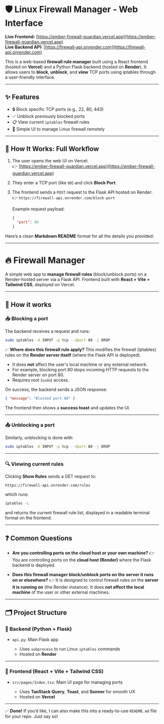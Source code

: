 # 🛡️ Linux Firewall Manager - Web Interface

**Live Frontend:** [https://ember-firewall-guardian.vercel.app](https://ember-firewall-guardian.vercel.app)  
**Live Backend API:** [https://firewall-api.onrender.com](https://firewall-api.onrender.com)

This is a web-based **firewall rule manager** built using a React frontend (hosted on **Vercel**) and a Python Flask backend (hosted on **Render**). It allows users to **block**, **unblock**, and **view** TCP ports using iptables through a user-friendly interface.

---

## ✨ Features

- 🔒 Block specific TCP ports (e.g., 22, 80, 443)
- ✅ Unblock previously blocked ports
- 📋 View current `iptables` firewall rules
- 🧠 Simple UI to manage Linux firewall remotely

---

## 🔁 How It Works: Full Workflow

1. The user opens the web UI on Vercel:  
   👉 [https://ember-firewall-guardian.vercel.app](https://ember-firewall-guardian.vercel.app)

2. They enter a TCP port (like `80`) and click **Block Port**.

3. The frontend sends a `POST` request to the Flask API hosted on Render:  
   👉 `https://firewall-api.onrender.com/block-port`

   Example request payload:
   ```json
   {
     "port": 80
   }
Here’s a clean **Markdown README** format for all the details you provided:

---

# 🔥 Firewall Manager

A simple web app to **manage firewall rules** (block/unblock ports) on a Render-hosted server via a Flask API.
Frontend built with **React + Vite + Tailwind CSS**, deployed on Vercel.

---

## 🚀 How it works

### 📥 Blocking a port

The backend receives a request and runs:

```bash
sudo iptables -A INPUT -p tcp --dport 80 -j DROP
```

✅ **Where does this firewall rule apply?**
This modifies the firewall (iptables) rules on the **Render server itself** (where the Flask API is deployed).

* It does **not** affect the user's local machine or any external network.
* For example, blocking port 80 stops incoming HTTP requests to the Render server on port 80.
* Requires root (`sudo`) access.

On success, the backend sends a JSON response:

```json
{ "message": "Blocked port 80" }
```

The frontend then shows a **success toast** and updates the UI.

---

### 📤 Unblocking a port

Similarly, unblocking is done with:

```bash
sudo iptables -D INPUT -p tcp --dport 80 -j DROP
```

---

### 🔍 Viewing current rules

Clicking **Show Rules** sends a GET request to:

```
https://firewall-api.onrender.com/rules
```

which runs:

```bash
iptables -L
```

and returns the current firewall rule list, displayed in a readable terminal format on the frontend.

---

## ❓ Common Questions

* **Are you controlling ports on the cloud host or your own machine?**
  👉 You are controlling ports on the **cloud host (Render)** where the Flask backend is deployed.

* **Does this firewall manager block/unblock ports on the server it runs on or elsewhere?**
  👉 It is designed to control firewall rules on the **server it is running on** (the Render instance).
  It does **not affect the local machine** of the user or other external machines.

---

## 🗂️ Project Structure

### 📌 Backend (Python + Flask)

* `api.py`: Main Flask app

  * Uses `subprocess` to run Linux `iptables` commands
  * Hosted on **Render**

---

### 🎨 Frontend (React + Vite + Tailwind CSS)

* `src/pages/Index.tsx`: Main UI page for managing ports

  * Uses **TanStack Query**, **Toast**, and **Sonner** for smooth UX
  * Hosted on **Vercel**

---

✅ **Done!**
If you’d like, I can also make this into a ready-to-use `README.md` file for your repo. Just say so!
